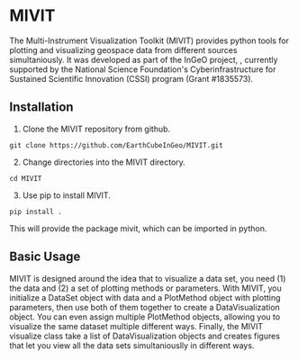 # MIVIT

The Multi-Instrument Visualization Toolkit (MIVIT) provides python tools for plotting and visualizing geospace data from different sources simultaniously.  It was developed as part of the InGeO project, , currently supported by the National Science Foundation's Cyberinfrastructure for Sustained Scientific Innovation (CSSI) program (Grant #1835573).

## Installation
1. Clone the MIVIT repository from github.
```
git clone https://github.com/EarthCubeInGeo/MIVIT.git
```
2. Change directories into the MIVIT directory.
```
cd MIVIT
```
3. Use pip to install MIVIT.
```
pip install .
```

This will provide the package mivit, which can be imported in python.

## Basic Usage
MIVIT is designed around the idea that to visualize a data set, you need (1) the data and (2) a set of plotting methods or parameters.  With MIVIT, you initialize a DataSet object with data and a PlotMethod object with plotting parameters, then use both of them together to create a DataVisualization object.  You can even assign multiple PlotMethod objects, allowing you to visualize the same dataset multiple different ways.  Finally, the MIVIT visualize class take a list of DataVisualization objects and creates figures that let you view all the data sets simultaniouslly in different ways.
